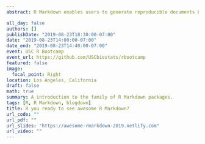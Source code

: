 ```yaml
---
abstract: R Markdown enables users to generate reproducible documents by combining narrative text and code without getting overwhelmed by formatting output. In addition to reports, R Markdown also supports a wide range of output including HTML, PDF, MS Word, HTML5 slides, books, dashboards, scientific articles, websites and more. 

all_day: false
authors: []
publishDate: "2019-08-23T18:30:00-07:00"
date: "2019-08-23T14:00:00-07:00"
date_end: "2019-08-23T14:40:00-07:00"
event: USC R Bootcamp
event_url: https://github.com/USCbiostats/rbootcamp
featured: false
image:
  focal_point: Right
location: Los Angeles, California
draft: false
math: true
summary: A introduction to the family of R Markdown packages.
tags: [R, R Markdown, blogdown]
title: R you ready to see awesome R Markdown?
url_code: ""
url_pdf: ""
url_slides: "https://awesome-rmarkdown-2019.netlify.com" 
url_video: ""
---
```


